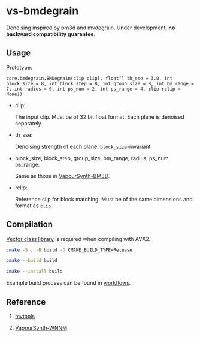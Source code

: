 # vs-bmdegrain
Denoising inspired by bm3d and mvdegrain. Under development, **no backward compatibility guarantee**.

## Usage
Prototype:

`core.bmdegrain.BMDegrain(clip clip[, float[] th_sse = 3.0, int block_size = 8, int block_step = 8, int group_size = 8, int bm_range = 7, int radius = 0, int ps_num = 2, int ps_range = 4, clip rclip = None])`

- clip:

    The input clip. Must be of 32 bit float format. Each plane is denoised separately.

- th_sse:

    Denoising strength of each plane. `block_size`-invariant.

- block_size, block_step, group_size, bm_range, radius, ps_num, ps_range:

    Same as those in [VapourSynth-BM3D](https://github.com/HomeOfVapourSynthEvolution/VapourSynth-BM3D).

- rclip:

    Reference clip for block matching. Must be of the same dimensions and format as `clip`.

## Compilation
[Vector class library](https://github.com/vectorclass/version2) is required when compiling with AVX2.

```bash
cmake -S . -B build -D CMAKE_BUILD_TYPE=Release

cmake --build build

cmake --install build
```

Example build process can be found in [workflows](https://github.com/AmusementClub/vs-bmdegrain/tree/master/.github/workflows).

## Reference
1. [mvtools](http://avisynth.nl/index.php/MVTools)

2. [VapourSynth-WNNM](https://github.com/WolframRhodium/VapourSynth-WNNM)

